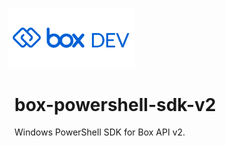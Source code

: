 <img src="images/box-dev-logo-clip.png" 
alt= “box-dev-logo” 
style="margin-left:-10px;"
width=40%;>

box-powershell-sdk-v2
=====================

Windows PowerShell SDK for Box API v2.
